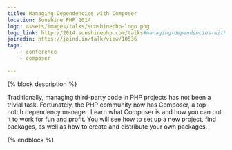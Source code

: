 ```yaml
---
title: Managing Dependencies with Composer
location: Sunshine PHP 2014
logo: assets/images/talks/sunshinephp-logo.png
logo_link: http://2014.sunshinephp.com/talks#managing-dependencies-with-composer
joinedin: https://joind.in/talk/view/10536
tags:
    - conference
    - composer

---
```

{% block description %}

Traditionally, managing third-party code in PHP projects has not been a trivial task. Fortunately, the PHP community now has Composer, a top-notch dependency manager. Learn what Composer is and how you can put it to work for fun and profit. You will see how to set up a new project, find packages, as well as how to create and distribute your own packages.

{% endblock %}
